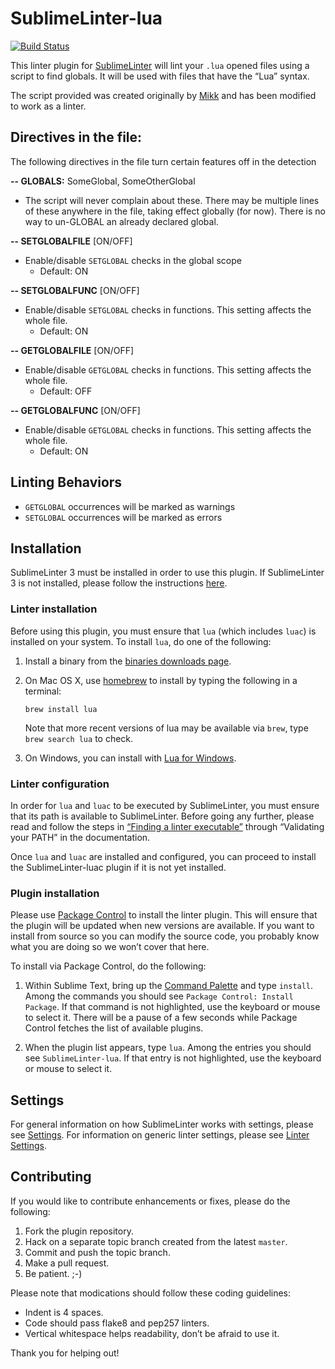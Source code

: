 SublimeLinter-lua
=========================

[![Build Status](https://travis-ci.org/Sinaloit/SublimeLinter-contrib-lua-globals.svg?branch=master)](https://travis-ci.org/Sinaloit/SublimeLinter-contrib-lua-globals)

This linter plugin for [SublimeLinter](http://sublimelinter.readthedocs.org) will lint your `.lua` opened files using a script to find globals. It will be used with files that have the “Lua” syntax.

The script provided was created originally by [Mikk](http://www.wowace.com/addons/findglobals/) and has been modified to work as a linter.

## Directives in the file:
The following directives in the file turn certain features off in the detection

**-- GLOBALS:** SomeGlobal, SomeOtherGlobal

  * The script will never complain about these. There may be multiple lines of these anywhere in the file, taking effect globally (for now). There is no way to un-GLOBAL an already declared global.

**-- SETGLOBALFILE** [ON/OFF]

  * Enable/disable `SETGLOBAL` checks in the global scope
    * Default: ON

**-- SETGLOBALFUNC** [ON/OFF]

  * Enable/disable `SETGLOBAL` checks in functions. This setting affects the whole file.
    * Default: ON

**-- GETGLOBALFILE** [ON/OFF]

  * Enable/disable `GETGLOBAL` checks in functions. This setting affects the whole file.
    * Default: OFF

**-- GETGLOBALFUNC** [ON/OFF]

  * Enable/disable `GETGLOBAL` checks in functions. This setting affects the whole file.
    * Default: ON

## Linting Behaviors
* `GETGLOBAL` occurrences will be marked as warnings
* `SETGLOBAL` occurrences will be marked as errors

## Installation
SublimeLinter 3 must be installed in order to use this plugin. If SublimeLinter 3 is not installed, please follow the instructions [here](http://sublimelinter.readthedocs.org/en/latest/installation.html).

### Linter installation
Before using this plugin, you must ensure that `lua` (which includes `luac`) is installed on your system. To install `lua`, do one of the following:

1. Install a binary from the [binaries downloads page](http://luabinaries.sourceforge.net).

1. On Mac OS X, use [homebrew](brew.sh) to install by typing the following in a terminal:
   ```
   brew install lua
   ```

   Note that more recent versions of lua may be available via `brew`, type `brew search lua` to check.

1. On Windows, you can install with [Lua for Windows](https://code.google.com/p/luaforwindows/).

### Linter configuration
In order for `lua` and `luac` to be executed by SublimeLinter, you must ensure that its path is available to SublimeLinter. Before going any further, please read and follow the steps in [“Finding a linter executable”](http://sublimelinter.readthedocs.org/en/latest/troubleshooting.html#finding-a-linter-executable) through “Validating your PATH” in the documentation.

Once `lua` and `luac` are installed and configured, you can proceed to install the SublimeLinter-luac plugin if it is not yet installed.

### Plugin installation
Please use [Package Control](https://sublime.wbond.net/installation) to install the linter plugin. This will ensure that the plugin will be updated when new versions are available. If you want to install from source so you can modify the source code, you probably know what you are doing so we won’t cover that here.

To install via Package Control, do the following:

1. Within Sublime Text, bring up the [Command Palette](http://docs.sublimetext.info/en/sublime-text-3/extensibility/command_palette.html) and type `install`. Among the commands you should see `Package Control: Install Package`. If that command is not highlighted, use the keyboard or mouse to select it. There will be a pause of a few seconds while Package Control fetches the list of available plugins.

1. When the plugin list appears, type `lua`. Among the entries you should see `SublimeLinter-lua`. If that entry is not highlighted, use the keyboard or mouse to select it.

## Settings
For general information on how SublimeLinter works with settings, please see [Settings](http://sublimelinter.readthedocs.org/en/latest/settings.html). For information on generic linter settings, please see [Linter Settings](http://sublimelinter.readthedocs.org/en/latest/linter_settings.html).

## Contributing
If you would like to contribute enhancements or fixes, please do the following:

1. Fork the plugin repository.
1. Hack on a separate topic branch created from the latest `master`.
1. Commit and push the topic branch.
1. Make a pull request.
1. Be patient.  ;-)

Please note that modications should follow these coding guidelines:

- Indent is 4 spaces.
- Code should pass flake8 and pep257 linters.
- Vertical whitespace helps readability, don’t be afraid to use it.

Thank you for helping out!

[docs]: http://sublimelinter.readthedocs.org
[installation]: http://sublimelinter.readthedocs.org/en/latest/installation.html
[locating-executables]: http://sublimelinter.readthedocs.org/en/latest/usage.html#how-linter-executables-are-located
[pc]: https://sublime.wbond.net/installation
[cmd]: http://docs.sublimetext.info/en/sublime-text-3/extensibility/command_palette.html
[settings]: http://sublimelinter.readthedocs.org/en/latest/settings.html
[linter-settings]: http://sublimelinter.readthedocs.org/en/latest/linter_settings.html
[inline-settings]: http://sublimelinter.readthedocs.org/en/latest/settings.html#inline-settings
